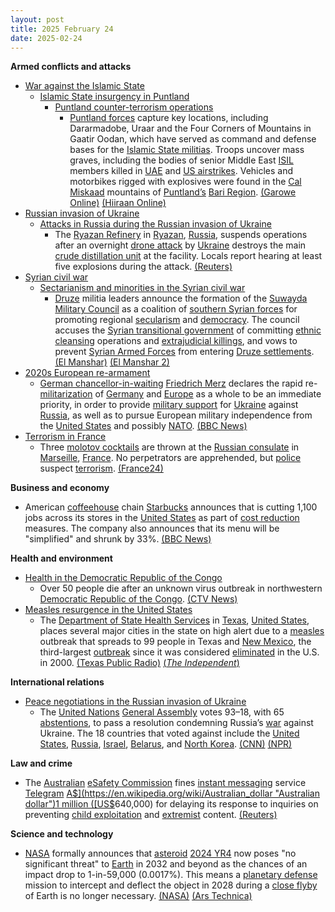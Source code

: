 ```yaml
---
layout: post
title: 2025 February 24
date: 2025-02-24
---
```



**Armed conflicts and attacks**

* [War against the Islamic State](https://en.wikipedia.org/wiki/War_against_the_Islamic_State "War against the Islamic State")
  + [Islamic State insurgency in Puntland](https://en.wikipedia.org/wiki/Islamic_State_insurgency_in_Puntland "Islamic State insurgency in Puntland")
    - [Puntland counter-terrorism operations](https://en.wikipedia.org/wiki/Puntland_counter-terrorism_operations "Puntland counter-terrorism operations")
      * [Puntland forces](https://en.wikipedia.org/wiki/Puntland_Dervish_Force "Puntland Dervish Force") capture key locations, including Dararmadobe, Uraar and the Four Corners of Mountains in Gaatir Oodan, which have served as command and defense bases for the [Islamic State militias](https://en.wikipedia.org/wiki/Islamic_State_%E2%80%93_Somalia_Province "Islamic State – Somalia Province"). Troops uncover mass graves, including the bodies of senior Middle East [ISIL](https://en.wikipedia.org/wiki/ISIL "ISIL") members killed in [UAE](https://en.wikipedia.org/wiki/United_Arab_Emirates_Air_Force "United Arab Emirates Air Force") and [US airstrikes](https://en.wikipedia.org/wiki/American_military_intervention_in_Somalia_%282007%E2%80%93present%29 "American military intervention in Somalia (2007–present)"). Vehicles and motorbikes rigged with explosives were found in the [Cal Miskaad](https://en.wikipedia.org/wiki/Cal_Miskaad "Cal Miskaad") mountains of [Puntland’s](https://en.wikipedia.org/wiki/Puntland "Puntland") [Bari Region](https://en.wikipedia.org/wiki/Bari_Region "Bari Region"). [(Garowe Online)](https://www.garoweonline.com/en/news/puntland/somalia-mass-graves-discovered-in-puntland-as-isis-lose-grounds) [(Hiiraan Online)](https://www.hiiraan.com/news4/2025/Feb/200395/puntland_forces_capture_key_isis_strongholds_in_al_miskaat_mountains.aspx)
* [Russian invasion of Ukraine](https://en.wikipedia.org/wiki/Russian_invasion_of_Ukraine "Russian invasion of Ukraine")
  + [Attacks in Russia during the Russian invasion of Ukraine](https://en.wikipedia.org/wiki/Attacks_in_Russia_during_the_Russian_invasion_of_Ukraine "Attacks in Russia during the Russian invasion of Ukraine")
    - The [Ryazan Refinery](https://en.wikipedia.org/wiki/Ryazan_Refinery "Ryazan Refinery") in [Ryazan](https://en.wikipedia.org/wiki/Ryazan "Ryazan"), [Russia](https://en.wikipedia.org/wiki/Russia "Russia"), suspends operations after an overnight [drone attack](https://en.wikipedia.org/wiki/Drone_warfare "Drone warfare") by [Ukraine](https://en.wikipedia.org/wiki/Ukraine "Ukraine") destroys the main [crude distillation unit](https://en.wikipedia.org/wiki/Atmospheric_distillation_of_crude_oil#atmopsheric_crude_distillation_unit "Atmospheric distillation of crude oil") at the facility. Locals report hearing at least five explosions during the attack. [(Reuters)](https://www.reuters.com/world/europe/russias-ryazan-oil-refinery-halts-operations-after-drone-strike-sources-say-2025-02-24/)
* [Syrian civil war](https://en.wikipedia.org/wiki/Syrian_civil_war "Syrian civil war")
  + [Sectarianism and minorities in the Syrian civil war](https://en.wikipedia.org/wiki/Sectarianism_and_minorities_in_the_Syrian_civil_war "Sectarianism and minorities in the Syrian civil war")
    - [Druze](https://en.wikipedia.org/wiki/Druze "Druze") militia leaders announce the formation of the [Suwayda Military Council](https://en.wikipedia.org/wiki/Suwayda_Military_Council "Suwayda Military Council") as a coalition of [southern Syrian forces](https://en.wikipedia.org/wiki/Southern_Syria "Southern Syria") for promoting regional [secularism](https://en.wikipedia.org/wiki/Secularism "Secularism") and [democracy](https://en.wikipedia.org/wiki/Democracy "Democracy"). The council accuses the [Syrian transitional government](https://en.wikipedia.org/wiki/Syrian_transitional_government "Syrian transitional government") of committing [ethnic cleansing](https://en.wikipedia.org/wiki/Ethnic_cleansing "Ethnic cleansing") operations and [extrajudicial killings](https://en.wikipedia.org/wiki/Extrajudicial_killing "Extrajudicial killing"), and vows to prevent [Syrian Armed Forces](https://en.wikipedia.org/wiki/Syrian_Armed_Forces "Syrian Armed Forces") from entering [Druze settlements](https://en.wikipedia.org/wiki/Druze_in_Syria "Druze in Syria"). [(El Manshar)](https://elmanshar.com/2025/02/24/%D8%A7%D9%84%D9%85%D8%AC%D9%84%D8%B3-%D8%A7%D9%84%D8%B9%D8%B3%D9%83%D8%B1%D9%8A-%D9%81%D9%8A-%D8%A7%D9%84%D8%B3%D9%88%D9%8A%D8%AF%D8%A7%D8%A1-%D9%8A%D8%B9%D9%84%D9%86-%D8%A7%D9%86%D8%B7%D9%84%D8%A7/) [(El Manshar 2)](https://elmanshar.com/2025/02/23/%D8%AA%D8%B4%D9%83%D9%8A%D9%84-%D8%A7%D9%84%D9%85%D8%AC%D9%84%D8%B3-%D8%A7%D9%84%D8%B9%D8%B3%D9%83%D8%B1%D9%8A-%D9%81%D9%8A-%D8%A7%D9%84%D8%B3%D9%88%D9%8A%D8%AF%D8%A7%D8%A1-%D8%AF%D8%B1%D9%88%D8%B2/)
* [2020s European re-armament](https://en.wikipedia.org/wiki/2020s_European_re-armament "2020s European re-armament")
  + [German chancellor-in-waiting](https://en.wikipedia.org/wiki/Chancellor_of_Germany "Chancellor of Germany") [Friedrich Merz](https://en.wikipedia.org/wiki/Friedrich_Merz "Friedrich Merz") declares the rapid re-[militarization](https://en.wikipedia.org/wiki/Militarization "Militarization") of [Germany](https://en.wikipedia.org/wiki/Germany "Germany") and [Europe](https://en.wikipedia.org/wiki/Europe "Europe") as a whole to be an immediate priority, in order to provide [military support](https://en.wikipedia.org/wiki/List_of_military_aid_to_Ukraine_during_the_Russo-Ukrainian_War "List of military aid to Ukraine during the Russo-Ukrainian War") for [Ukraine](https://en.wikipedia.org/wiki/Ukraine "Ukraine") against [Russia](https://en.wikipedia.org/wiki/Russia "Russia"), as well as to pursue European military independence from the [United States](https://en.wikipedia.org/wiki/United_States "United States") and possibly [NATO](https://en.wikipedia.org/wiki/NATO "NATO"). [(BBC News)](https://www.bbc.com/news/articles/cpv4n0dg3v3o)
* [Terrorism in France](https://en.wikipedia.org/wiki/Terrorism_in_France "Terrorism in France")
  + Three [molotov cocktails](https://en.wikipedia.org/wiki/Molotov_cocktail "Molotov cocktail") are thrown at the [Russian consulate](https://en.wikipedia.org/wiki/List_of_diplomatic_missions_of_Russia "List of diplomatic missions of Russia") in [Marseille](https://en.wikipedia.org/wiki/Marseille "Marseille"), [France](https://en.wikipedia.org/wiki/France "France"). No perpetrators are apprehended, but [police](https://en.wikipedia.org/wiki/National_Police_%28France%29 "National Police (France)") suspect [terrorism](https://en.wikipedia.org/wiki/Terrorism "Terrorism"). [(France24)](https://www.france24.com/en/europe/20250224-russia-demands-investigation-into-explosions-heard-at-marseille-consulate)

**Business and economy**

* American [coffeehouse](https://en.wikipedia.org/wiki/Coffeehouse "Coffeehouse") chain [Starbucks](https://en.wikipedia.org/wiki/Starbucks "Starbucks") announces that is cutting 1,100 jobs across its stores in the [United States](https://en.wikipedia.org/wiki/United_States "United States") as part of [cost reduction](https://en.wikipedia.org/wiki/Cost_reduction "Cost reduction") measures. The company also announces that its menu will be "simplified" and shrunk by 33%. [(BBC News)](https://www.bbc.co.uk/news/articles/c3rnq2lv1lzo)

**Health and environment**

* [Health in the Democratic Republic of the Congo](https://en.wikipedia.org/wiki/Health_in_the_Democratic_Republic_of_the_Congo "Health in the Democratic Republic of the Congo")
  + Over 50 people die after an unknown virus outbreak in northwestern [Democratic Republic of the Congo](https://en.wikipedia.org/wiki/Democratic_Republic_of_the_Congo "Democratic Republic of the Congo"). [(CTV News)](https://www.ctvnews.ca/world/article/an-unknown-illness-kills-over-50-people-in-part-of-congo-with-hours-between-symptoms-and-death/)
* [Measles resurgence in the United States](https://en.wikipedia.org/wiki/Measles_resurgence_in_the_United_States "Measles resurgence in the United States")
  + The [Department of State Health Services](https://en.wikipedia.org/wiki/Texas_Department_of_State_Health_Services "Texas Department of State Health Services") in [Texas](https://en.wikipedia.org/wiki/Texas "Texas"), [United States](https://en.wikipedia.org/wiki/United_States "United States"), places several major cities in the state on high alert due to a [measles](https://en.wikipedia.org/wiki/Measles "Measles") outbreak that spreads to 99 people in Texas and [New Mexico](https://en.wikipedia.org/wiki/New_Mexico "New Mexico"), the third-largest [outbreak](https://en.wikipedia.org/wiki/Disease_outbreak "Disease outbreak") since it was considered [eliminated](https://en.wikipedia.org/wiki/Eradication_of_infectious_diseases#Measles "Eradication of infectious diseases") in the U.S. in 2000. [(Texas Public Radio)](https://www.tpr.org/public-health/2025-02-23/breaking-news-possible-measles-exposures-in-san-antonio) [(*The Independent*)](https://www.independent.co.uk/news/health/texas-measles-outbreak-symptoms-vaccine-b2703631.html)

**International relations**

* [Peace negotiations in the Russian invasion of Ukraine](https://en.wikipedia.org/wiki/Peace_negotiations_in_the_Russian_invasion_of_Ukraine "Peace negotiations in the Russian invasion of Ukraine")
  + The [United Nations](https://en.wikipedia.org/wiki/United_Nations "United Nations") [General Assembly](https://en.wikipedia.org/wiki/UN_General_Assembly "UN General Assembly") votes 93–18, with 65 [abstentions](https://en.wikipedia.org/wiki/Abstention "Abstention"), to pass a resolution condemning Russia’s [war](https://en.wikipedia.org/wiki/Russian_invasion_of_Ukraine "Russian invasion of Ukraine") against Ukraine. The 18 countries that voted against include the [United States](https://en.wikipedia.org/wiki/United_States "United States"), [Russia](https://en.wikipedia.org/wiki/Russia "Russia"), [Israel](https://en.wikipedia.org/wiki/Israel "Israel"), [Belarus](https://en.wikipedia.org/wiki/Belarus "Belarus"), and [North Korea](https://en.wikipedia.org/wiki/North_Korea "North Korea"). [(CNN)](https://amp.cnn.com/cnn/2025/02/24/politics/us-joins-russia-ukraine-un-vote) [(NPR)](https://www.npr.org/2025/02/24/g-s1-50473/un-ukraine-resolution-russia)

**Law and crime**

* The [Australian](https://en.wikipedia.org/wiki/Australia "Australia") [eSafety Commission](https://en.wikipedia.org/wiki/Australian_Communications_and_Media_Authority "Australian Communications and Media Authority") fines [instant messaging](https://en.wikipedia.org/wiki/Instant_messaging "Instant messaging") service [Telegram](https://en.wikipedia.org/wiki/Telegram_%28software%29 "Telegram (software)") [A$](https://en.wikipedia.org/wiki/Australian_dollar "Australian dollar")1 million ([US$](https://en.wikipedia.org/wiki/United_States_dollar "United States dollar")640,000) for delaying its response to inquiries on preventing [child exploitation](https://en.wikipedia.org/wiki/Online_child_abuse "Online child abuse") and [extremist](https://en.wikipedia.org/wiki/Online_youth_radicalization "Online youth radicalization") content. [(Reuters)](https://www.reuters.com/world/asia-pacific/australia-fines-telegram-delay-answering-child-abuse-terror-questions-2025-02-23/)

**Science and technology**

* [NASA](https://en.wikipedia.org/wiki/NASA "NASA") formally announces that [asteroid](https://en.wikipedia.org/wiki/Asteroid "Asteroid") [2024 YR4](https://en.wikipedia.org/wiki/2024_YR4 "2024 YR4") now poses "no significant threat" to [Earth](https://en.wikipedia.org/wiki/Earth "Earth") in 2032 and beyond as the chances of an impact drop to 1-in-59,000 (0.0017%). This means a [planetary defense](https://en.wikipedia.org/wiki/Asteroid_impact_avoidance "Asteroid impact avoidance") mission to intercept and deflect the object in 2028 during a [close flyby](https://en.wikipedia.org/wiki/Flyby_%28spaceflight%29 "Flyby (spaceflight)") of Earth is no longer necessary. [(NASA)](https://blogs.nasa.gov/planetarydefense/2025/02/24/latest-calculations-conclude-asteroid-2024-yr4-now-poses-no-significant-threat-to-earth-in-2032-and-beyond/) [(Ars Technica)](https://arstechnica.com/space/2025/02/asteroid-2024-yr4-may-be-a-dud-but-we-will-soon-find-many-more-threats/)
